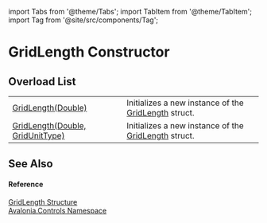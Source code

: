 import Tabs from '@theme/Tabs'; 
import TabItem from '@theme/TabItem'; 
import Tag from '@site/src/components/Tag'; 

# GridLength Constructor


## Overload List
<table>
<tr>
<td><a href="M_Avalonia_Controls_GridLength__ctor_1">GridLength(Double)</a></td>
<td>Initializes a new instance of the <a href="T_Avalonia_Controls_GridLength">GridLength</a> struct.</td>
</tr>
<tr>
<td><a href="M_Avalonia_Controls_GridLength__ctor">GridLength(Double, GridUnitType)</a></td>
<td>Initializes a new instance of the <a href="T_Avalonia_Controls_GridLength">GridLength</a> struct.</td>
</tr>
</table>

## See Also


#### Reference
<a href="T_Avalonia_Controls_GridLength">GridLength Structure</a>  
<a href="N_Avalonia_Controls">Avalonia.Controls Namespace</a>  
